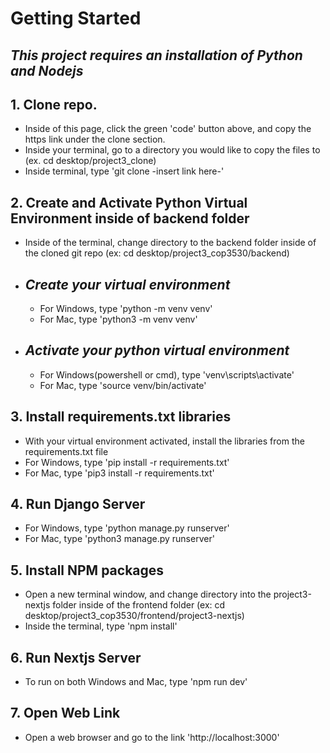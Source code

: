 # Getting Started

## *This project requires an installation of Python and Nodejs*

## 1. Clone repo.
  * Inside of this page, click the green 'code' button above, and copy the https link under the clone section.
  * Inside your terminal, go to a directory you would like to copy the files to (ex. cd desktop/project3_clone)
  * Inside terminal, type 'git clone -insert link here-'
## 2. Create and Activate Python Virtual Environment inside of backend folder
  * Inside of the terminal, change directory to the backend folder inside of the cloned git repo (ex: cd desktop/project3_cop3530/backend)
  * ## *Create your virtual environment*
    * For Windows, type 'python -m venv venv'
    * For Mac, type 'python3 -m venv venv'
  * ## *Activate your python virtual environment*
    * For Windows(powershell or cmd), type 'venv\scripts\activate'
    * For Mac, type 'source venv/bin/activate' 
## 3. Install requirements.txt libraries
  * With your virtual environment activated, install the libraries from the requirements.txt file
  * For Windows, type 'pip install -r requirements.txt'
  * For Mac, type 'pip3 install -r requirements.txt'
## 4. Run Django Server
  * For Windows, type 'python manage.py runserver'
  * For Mac, type 'python3 manage.py runserver'
## 5. Install NPM packages
  * Open a new terminal window, and change directory into the project3-nextjs folder inside of the frontend folder (ex: cd desktop/project3_cop3530/frontend/project3-nextjs)
  * Inside the terminal, type 'npm install'
## 6. Run Nextjs Server
  * To run on both Windows and Mac, type 'npm run dev'
## 7. Open Web Link
  * Open a web browser and go to the link 'http://localhost:3000'
